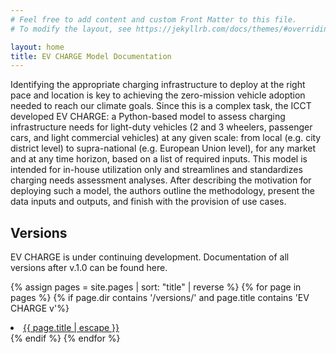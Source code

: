 ```yaml
---
# Feel free to add content and custom Front Matter to this file.
# To modify the layout, see https://jekyllrb.com/docs/themes/#overriding-theme-defaults

layout: home
title: EV CHARGE Model Documentation
---
```


Identifying the appropriate charging infrastructure to deploy at the right pace and location is key to achieving the zero-mission vehicle adoption needed to reach our climate goals. Since this is a complex task, the ICCT developed EV CHARGE: a Python-based model to assess charging infrastructure needs for light-duty vehicles (2 and 3 wheelers, passenger cars, and light commercial vehicles) at any given scale: from local (e.g. city district level) to supra-national (e.g. European Union level), for any market and at any time horizon, based on a list of required inputs. This model is intended for in-house utilization only and streamlines and standardizes charging needs assessment analyses. After describing the motivation for deploying such a model, the authors outline the methodology, present the data inputs and outputs, and finish with the provision of use cases.

## Versions

EV CHARGE is under continuing development. Documentation of all versions after v.1.0 can be found here.

{% assign pages = site.pages | sort: "title" | reverse %}
{% for page in pages %}
{% if page.dir contains '/versions/' and page.title contains 'EV CHARGE v'%}
<li><a class="page-link" href="{{ page.url | relative_url }}">{{ page.title | escape }}</a></li>
{% endif %}
{% endfor %}
